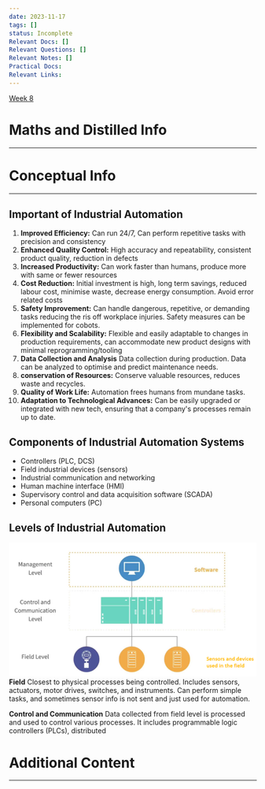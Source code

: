 ```yaml
---
date: 2023-11-17
tags: []
status: Incomplete
Relevant Docs: []
Relevant Questions: []
Relevant Notes: []
Practical Docs: 
Relevant Links:
---
```

[Week 8](Attachments/Week%208%20Lecture%20Workshop-1.pdf)
# Maths and Distilled Info
---




# Conceptual Info
---

## Important of Industrial Automation
1. **Improved Efficiency:** Can run 24/7, Can perform repetitive tasks with precision and consistency
2. **Enhanced Quality Control:** High accuracy and repeatability, consistent product quality, reduction in defects
3. **Increased Productivity:** Can work faster than humans, produce more with same or fewer resources
4. **Cost Reduction:** Initial investment is high, long term savings, reduced labour cost, minimise waste, decrease energy consumption. Avoid error related costs
5. **Safety Improvement:** Can handle dangerous, repetitive, or demanding tasks reducing the ris off workplace injuries. Safety measures can be implemented for cobots.
6. **Flexibility and Scalability:** Flexible and easily adaptable to changes in production requirements, can accommodate new product designs with minimal reprogramming/tooling
7. **Data Collection and Analysis** Data collection during production. Data can be analyzed to optimise and predict maintenance needs.
8. **conservation of Resources:** Conserve valuable resources, reduces waste and recycles.
9. **Quality of Work Life:** Automation frees humans from mundane tasks.
10. **Adaptation to Technological Advances:** Can be easily upgraded or integrated with new tech, ensuring that a company's processes remain up to date.

## Components of Industrial Automation Systems
-  Controllers (PLC, DCS)
- Field industrial devices (sensors)
- Industrial communication and networking
- Human machine interface (HMI)
- Supervisory control and data acquisition software (SCADA)
- Personal computers (PC)

## Levels of Industrial Automation
![](Attachments/Pasted%20image%2020231118202411.png)
**Field**
Closest to physical processes being controlled. Includes sensors, actuators, motor drives, switches, and instruments. Can perform simple tasks, and sometimes sensor info is not sent and just used for automation.

**Control and Communication**
Data collected from field level is processed and used to control various processes. It includes programmable logic controllers (PLCs), distributed 

# Additional Content
---
